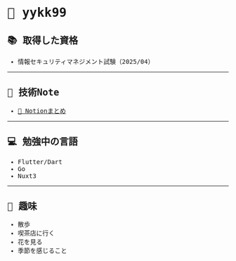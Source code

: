<samp>

# 🌸 yykk99

## 📚 取得した資格

- 情報セキュリティマネジメント試験（2025/04）

---

## 🧠 技術Note

- [🔗 Notionまとめ](https://typical-bloom-2a1.notion.site/yykk99-27784c40a19e80d8a9dadf89aad99bd6)

---

## 💻 勉強中の言語

- Flutter/Dart
- Go
- Nuxt3

---

## 🎀 趣味

- 散歩
- 喫茶店に行く
- 花を見る
- 季節を感じること

</samp>
